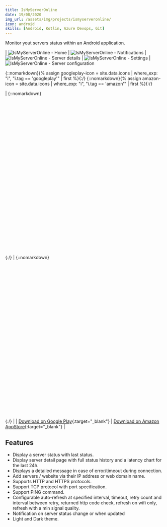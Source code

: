 ```yaml
---
title: IsMyServerOnline
date: 19/08/2020
img_url: /assets/img/projects/ismyserveronline/
icon: android
skills: [Android, Kotlin, Azure Devops, Git]
---
```

Monitor yout servers status within an Android application.

| ![IsMyServerOnline - Home]({{page.img_url}}screenshot1.png) | ![IsMyServerOnline - Notifications]({{page.img_url}}screenshot2.png) | ![IsMyServerOnline - Server details]({{page.img_url}}screenshot3.png) | ![IsMyServerOnline - Settings]({{page.img_url}}screenshot4.png) | ![IsMyServerOnline - Server configuration]({{page.img_url}}screenshot5.png)


 {::nomarkdown}{% assign googleplay-icon = site.data.icons | where_exp: "i", "i.tag == 'googleplay'" | first %}{:/}
 {::nomarkdown}{% assign amazon-icon = site.data.icons | where_exp: "i", "i.tag == 'amazon'" | first %}{:/}
 
| {::nomarkdown}<svg  role="img" viewBox="0 0 24 24" class="icon big">{{googleplay-icon.svg}}</svg>{:/} | {::nomarkdown}<svg role="img" viewBox="0 0 24 24" class="icon big">{{amazon-icon.svg}}</svg>{:/} |
| [Download on Google Play](https://play.google.com/store/apps/details?id=com.maoux.ismyserveronline){:target="_blank"} | [Download on Amazon AppStore](https://www.amazon.fr/My-Server-Online-Monitorez-serveurs/dp/B088193K9W/ref=sr_1_1?__mk_fr_FR=%C3%85M%C3%85%C5%BD%C3%95%C3%91&dchild=1&keywords=ismyserveronline&qid=1597831390&s=mobile-apps&sr=1-1){:target="_blank"} |

## Features

- Display a server status with last status.
- Display server detail page with full status history and a latency chart for the last 24h. 
- Displays a detailed message in case of error/timeout during connection. 
- Add servers / website via their IP address or web domain name.
- Supports HTTP and HTTPS protocols.
- Support TCP protocol with port specification.
- Support PING command.
- Configurable auto-refresh at specified interval, timeout, retry count and interval between retry, returned http code check, refresh on wifi only, refresh with a min signal quality. 
- Notification on server status change or when updated
- Light and Dark theme.

